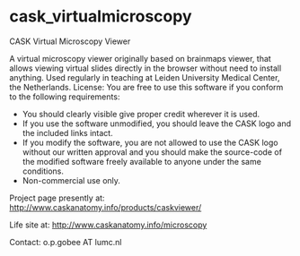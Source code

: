 # cask_virtualmicroscopy
CASK Virtual Microscopy Viewer

A virtual microscopy viewer originally based on brainmaps viewer, 
that allows viewing virtual slides directly in the browser without need to install anything.
Used regularly in teaching at Leiden University Medical Center, the Netherlands.
License: 
You are free to use this software if you conform to the following requirements:
<ul>
    <li>You should clearly visible give proper credit wherever it is used.</li>
    <li>If you use the software unmodified, you should leave the CASK logo and the included links intact.</li>
    <li>If you modify the software, you are not allowed to use the CASK logo without our written approval and you should make the source-code of the modified software freely available to anyone under the same conditions.</li>
    <li>Non-commercial use only.</li>
</ul>

Project page presently at: http://www.caskanatomy.info/products/caskviewer/

Life site at: http://www.caskanatomy.info/microscopy

Contact: o.p.gobee AT lumc.nl

